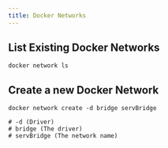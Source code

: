 ```yaml
---
title: Docker Networks
---
```

<script type="text/javascript">(function(w,s){var e=document.createElement("script");e.type="text/javascript";e.async=true;e.src="https://cdn.pagesense.io/js/webally/f2527eebee974243853bcd47b32631f4.js";var x=document.getElementsByTagName("script")[0];x.parentNode.insertBefore(e,x);})(window,"script");</script>

## List Existing Docker Networks

```shell
docker network ls
```

## Create a new Docker Network

```shell
docker network create -d bridge servBridge

# -d (Driver)
# bridge (The driver)
# servBridge (The network name)
```
